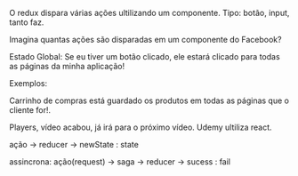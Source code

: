 O redux dispara várias ações ultilizando um componente.
Tipo: botão, input, tanto faz.

Imagina quantas ações são disparadas em um componente do Facebook?

Estado Global: Se eu tiver um botão clicado, ele estará clicado para todas as páginas da minha aplicação!

Exemplos: 

Carrinho de compras está guardado os produtos em todas as páginas que o cliente for!.

Players, vídeo acabou, já irá para o próximo vídeo. 
Udemy ultiliza react.

ação -> reducer -> newState : state

assincrona:
ação(request) -> saga -> reducer -> sucess : fail 

